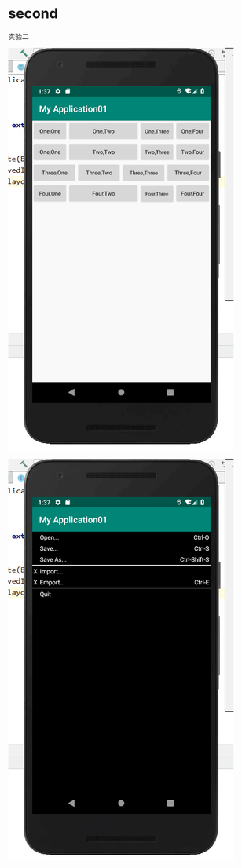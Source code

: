 # second
实验二


![image](https://github.com/No-91/second/blob/master/images/42N11G8.png)



![image](https://github.com/No-91/second/blob/master/images/U63%40%40%7D%25_J%25S5C9RZ%5BJ%24CO0L.png)



